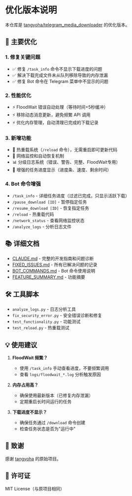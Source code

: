 # 优化版本说明

本仓库是 [tangyoha/telegram_media_downloader](https://github.com/tangyoha/telegram_media_downloader) 的优化版本。

## 🚀 主要优化

### 1. 修复关键问题
- ✅ 修复 `/task_info` 命令不显示下载进度的问题
- ✅ 解决下载完成文件未从队列移除导致的内存泄漏
- ✅ 修复 Bot 命令在 Telegram 菜单中不显示的问题

### 2. 性能优化
- ⚡ FloodWait 错误自动处理（等待时间+5秒缓冲）
- ⚡ 移除动态消息更新，避免频繁 API 调用
- ⚡ 优化内存管理，自动清理已完成的下载记录

### 3. 新增功能
- 🔄 热重载系统（`/reload` 命令），无需重启即可更新代码
- 📡 网络监控和自动恢复机制
- 📊 分级日志系统（错误、警告、完整、FloodWait专用）
- 🎯 增强的任务进度显示（进度条、速度、剩余时间）

### 4. Bot 命令增强
- `/task_info` - 详细任务进度（过滤已完成，只显示活跃下载）
- `/pause_download [ID]` - 暂停指定任务
- `/resume_download [ID]` - 恢复指定任务
- `/reload` - 热重载代码
- `/network_status` - 查看网络监控状态
- `/analyze_logs` - 分析日志文件

## 📚 详细文档

- [CLAUDE.md](./CLAUDE.md) - 完整的开发指南和问题诊断
- [FIXED_ISSUES.md](./FIXED_ISSUES.md) - 所有已解决问题的记录
- [BOT_COMMANDS.md](./BOT_COMMANDS.md) - Bot 命令使用说明
- [FEATURE_SUMMARY.md](./FEATURE_SUMMARY.md) - 功能摘要

## 🛠️ 工具脚本

- `analyze_logs.py` - 日志分析工具
- `fix_security_error.py` - 安全错误诊断和修复
- `test_functionality.py` - 功能测试
- `test_reload.py` - 热重载测试

## 💡 使用建议

1. **FloodWait 频繁？**
   - 使用 `/task_info` 手动查看进度，不要频繁调用
   - 查看 `logs/floodwait_*.log` 分析触发原因

2. **内存占用高？**
   - 确保使用最新版本（已修复内存泄漏）
   - 定期重启长时间运行的任务

3. **下载进度不显示？**
   - 确保任务通过 `/download` 命令创建
   - 检查任务状态是否为"运行中"

## 🙏 致谢

感谢 [tangyoha](https://github.com/tangyoha) 的原始项目。

## 📄 许可证

MIT License（与原项目相同）